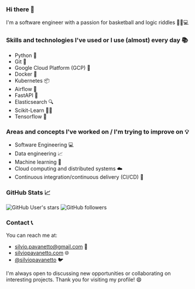 ### Hi there 👋

I'm a software engineer with a passion for basketball and logic riddles 🚀🏀💻

### Skills and technologies I've used or I use (almost) every day 📚

- Python 🐍
- Git 🔀
- Google Cloud Platform (GCP) 💾
- Docker 🐋
- Kubernetes 📦
- Airflow 💨
- FastAPI 🚀
- Elasticsearch 🔍
- Scikit-Learn 🧑‍💻
- Tensorflow 🤖

### Areas and concepts I've worked on / I'm trying to improve on 💡

- Software Engineering 💻
- Data engineering 📈
- Machine learning 🧠
- Cloud computing and distributed systems ☁️
- Continuous integration/continuous delivery (CI/CD) 🚀

### GitHub Stats 📈

![GitHub User's stars](https://img.shields.io/github/stars/reidemeister94)
![GitHub followers](https://img.shields.io/github/followers/reidemeister94)


### Contact 📞

You can reach me at:
- silvio.pavanetto@gmail.com 📧
- [silviopavanetto.com](https://silviopavanetto.com) 🌐
- [@silviopavanetto](https://twitter.com/SilvioPavanetto) 🐦

I'm always open to discussing new opportunities or collaborating on interesting projects. 
Thank you for visiting my profile! 😄



